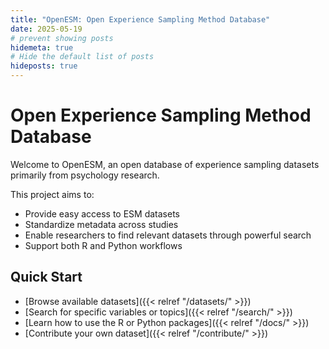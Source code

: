 ```yaml
---
title: "OpenESM: Open Experience Sampling Method Database"
date: 2025-05-19
# prevent showing posts
hidemeta: true
# Hide the default list of posts
hideposts: true
---
```


# Open Experience Sampling Method Database

Welcome to OpenESM, an open database of experience sampling datasets primarily from psychology research. 

This project aims to:
- Provide easy access to ESM datasets
- Standardize metadata across studies
- Enable researchers to find relevant datasets through powerful search
- Support both R and Python workflows

## Quick Start

- [Browse available datasets]({{< relref "/datasets/" >}})
- [Search for specific variables or topics]({{< relref "/search/" >}})
- [Learn how to use the R or Python packages]({{< relref "/docs/" >}})
- [Contribute your own dataset]({{< relref "/contribute/" >}})